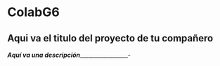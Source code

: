 # ColabG6
## Aqui va el titulo del proyecto de tu compañero

___Aquí va una descripción____________________-

